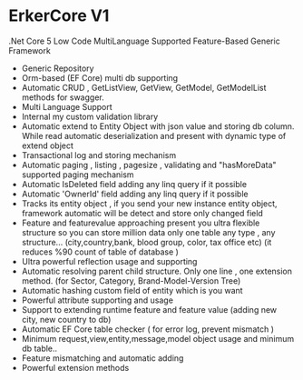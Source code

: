 # ErkerCore V1 

.Net Core 5 Low Code MultiLanguage Supported Feature-Based Generic Framework

 * Generic Repository
 * Orm-based (EF Core) multi db supporting
 * Automatic CRUD , GetListView, GetView, GetModel, GetModelList methods for swagger.
 * Multi Language Support
 * Internal my custom validation library
 * Automatic extend to Entity Object with json value and storing db column. While read automatic deserialization and present with dynamic type of extend object 
 * Transactional log and storing mechanism
 * Automatic paging , listing , pagesize , validating and "hasMoreData" supported paging mechanism
 * Automatic IsDeleted field adding any linq query if it possible
 * Automatic 'OwnerId' field adding any linq query if it possible
 * Tracks its entity object , if you send your new instance entity object, framework automatic will be detect and store only changed field 
 * Feature and featurevalue approaching present you ultra flexible structure so you can store million data only one table any type , any structure... (city,country,bank, blood group, color, tax office etc) (it reduces %90 count of table of database )
 * Ultra powerful reflection usage and supporting
 * Automatic resolving parent child structure. Only one line , one extension method. (for Sector, Category, Brand-Model-Version Tree)
 * Automatic hashing custom field of entity which is you want 
 * Powerful attribute supporting and usage
 * Support to extending runtime feature and feature value (adding new city, new country to db)
 * Automatic EF Core table checker ( for error log, prevent mismatch )
 * Minimum request,view,entity,message,model object usage and minimum db table.. 
 * Feature mismatching and automatic adding 
 * Powerful extension methods
 
